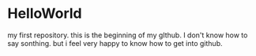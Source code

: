 # HelloWorld
my first repository. this is the beginning of my gIthub.
I don't know how to say sonthing.
but i feel very happy to know how to get into github.
